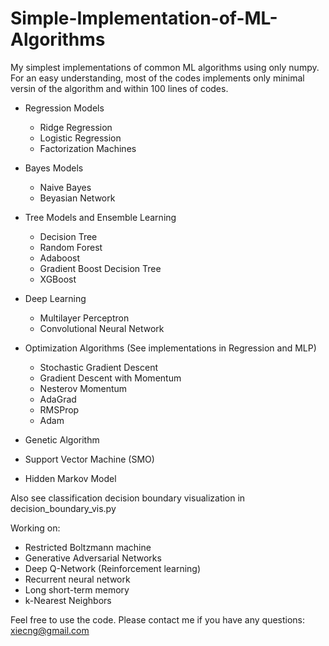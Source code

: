 # Simple-Implementation-of-ML-Algorithms
My simplest implementations of common ML algorithms using only numpy.
For an easy understanding, most of the codes implements only minimal versin of the algorithm and within 100 lines of codes.

* Regression Models
    * Ridge Regression
    * Logistic Regression
    * Factorization Machines

* Bayes Models
    * Naive Bayes
    * Beyasian Network

* Tree Models and Ensemble Learning
    * Decision Tree
    * Random Forest
    * Adaboost
    * Gradient Boost Decision Tree
    * XGBoost

* Deep Learning
    * Multilayer Perceptron
    * Convolutional Neural Network

* Optimization Algorithms (See implementations in Regression and MLP)
	* Stochastic Gradient Descent
	* Gradient Descent with Momentum
	* Nesterov Momentum
	* AdaGrad
	* RMSProp
	* Adam

* Genetic Algorithm

* Support Vector Machine (SMO)

* Hidden Markov Model

Also see classification decision boundary visualization in decision_boundary_vis.py

Working on:
* Restricted Boltzmann machine
* Generative Adversarial Networks
* Deep Q-Network (Reinforcement learning)
* Recurrent neural network
* Long short-term memory
* k-Nearest Neighbors

Feel free to use the code. Please contact me if you have any questions: xiecng@gmail.com